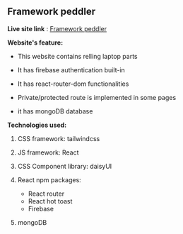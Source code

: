 ## **Framework peddler**

**Live site link** : [Framework peddler](https://framework-peddler-cd2e3.web.app/)

**Website's feature:**

- This website contains relling laptop parts 

- It has firebase authentication built-in

- It has react-router-dom functionalities

- Private/protected route is implemented in some pages

- it has mongoDB database

**Technologies used:**

1. CSS framework: tailwindcss

2. JS framework: React

3. CSS Component library: daisyUI

4. React npm packages:
   - React router
   - React hot toast
   - Firebase
5. mongoDB
